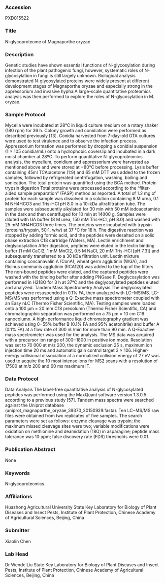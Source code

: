 ### Accession
PXD015522

### Title
N-glycoproteome of Magnaporthe oryzae

### Description
Genetic studies have shown essential functions of N-glycosylation during infection of the plant pathogenic fungi, however, systematic roles of N-glycosylation in fungi is still largely unknown. Biological analysis demonstrated N-glycosylated proteins were widely present at different development stages of Magnaporthe oryzae and especially strong in the appressorium and invasive hypha.A large-scale quantitative proteomics analysis was then performed to explore the roles of N-glycosylation in M. oryzae.

### Sample Protocol
Mycelia were incubated at 28°C in liquid culture medium on a rotary shaker (180 rpm) for 36 h. Colony growth and conidiation were performed as described previously [13]. Conidia harvested from 7-day-old OTA cultures were used to test virulence and to observe the infection process. Appressorium formation was performed by dropping a conidial suspension (1 × 105 conidia/mL) onto a hydrophobic coverslip and incubated in a dark, moist chamber at 28ºC. To perform quantitative N-glycoproteomics analysis, the mycelium, conidium and appressorium were harvested as mentioned above and were stored at −80°C before processing. Lysis buffer containing 45ml TCA:acetone (1:9) and 65 mM DTT was added to the frozen samples, followed by refrigerated centrifugation, washing, boiling and sonication. The total protein was quantified using the BCA method. Protein trypsin digestion  Total proteins were processed according to the “filter-aided sample preparation” (FASP) method as reported. A total of 1.2 mg of protein for each sample was dissolved in a solution containing 8 M urea, 0.1 M NH4HCO3 and Tris-HCl pH 8.0 in a 10-kDa ultrafiltration tube. The samples were subsequently alkylated for 30 min with 50 mM iodoacetamide in the dark and then centrifuged for 10 min at 14000 g. Samples were diluted with UA buffer (8 M urea, 150 mM Tris-HCl, pH 8.0) and washed with 25 mM NH4HCO3 three times. The proteins were incubated with trypsin (proteins/trypsin, 50:1, w/w) at 37 °C for 18 h. The digestive reaction was stopped by adding formic acid, and the peptides were desalted on a solid phase extraction C18 cartridge (Waters, MA).   Lectin enrichment and deglycosylation After digestion, peptides were eluted in the lectin binding buffer (1 mM CaCl2, 1 mM MnCl2, 0.5 M NaCl, 20 mM Tris-HCl [pH 7.3]) and subsequently transferred to a 30 kDa filtration unit. Lectin mixture containing concanavalin A (ConA), wheat germ agglutinin (WGA), and Ricinus communis  agglutinin (RCA120) was added to the top of the filters. The non-bound peptides were eluted, and the captured peptides were washed with the binding buffer after adding PNGase F. Deglycosylation was performed in H218O for 3 h at 37°C and the deglycosylated peptides eluted and analyzed.  Tandem Mass Spectrometry Analysis  The deglycosylated peptides were resuspended in 0.1% FA, then analyzed with LC−MS/MS. LC-MS/MS was performed using a Q-Exactive mass spectrometer coupled with an Easy nLC (Thermo Fisher Scientific, MA). Testing samples were loaded onto a 100 μm × 20 mm C18 precolumn (Thermo Fisher Scientific, CA) and chromatographic separation was performed on a 75 μm × 10 cm C18 nanocolumn. A high-performance liquid chromatography gradient was achieved using 0−55% buffer B (0.1% FA and 95% acetonitrile) and buffer A (0.1% FA) at a flow rate of 300 nL/min for more than 90 min. A Q-Exactive mass spectrometer was used for the analysis. The MS data was acquired with a precursor ion range of 300−1800 in positive ion mode. Resolution was set to 70 000 at m/z 200, the dynamic exclusion 25 s, maximum ion injection time 20 ms and automatic gain control target 3 × 106. Higher-energy collisional dissociation at a normalized collision energy of 27 eV was used to acquire the 10 most intense ions for MS2 scans with a resolution of 17500 at m/z 200 and 60 ms maximum IT.

### Data Protocol
Data Analysis The label-free quantitative analysis of N-glycosylated peptides was performed using the MaxQuant software version 1.3.0.5 according to a previous study [57]. Tandem mass spectra were searched against the Uniprot database (uniprot_magnaporthe_oryzae_39370_20150929.fasta). Ten LC−MS/MS raw files were obtained from two replicates of five samples. The search parameters were set as follows: enzyme cleavage was trypsin; the maximum missed cleavage sites were two; variable modifications were oxidation on methionine and deamidation (18O) in asparagine; peptide mass tolerance was 10 ppm; false discovery rate (FDR) thresholds were 0.01.

### Publication Abstract
None

### Keywords
N-glycoproteomics

### Affiliations
Huazhong Agricultural University
State Key Laboratory for Biology of Plant Diseases and Insect Pests, Institute of Plant Protection, Chinese Academy of Agricultural Sciences, Beijing, China

### Submitter
Xiaolin Chen

### Lab Head
Dr Wende Liu
State Key Laboratory for Biology of Plant Diseases and Insect Pests, Institute of Plant Protection, Chinese Academy of Agricultural Sciences, Beijing, China


